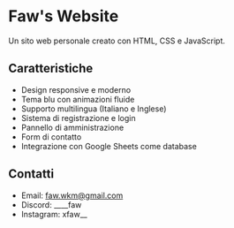 # Faw's Website

Un sito web personale creato con HTML, CSS e JavaScript.

## Caratteristiche

- Design responsive e moderno
- Tema blu con animazioni fluide
- Supporto multilingua (Italiano e Inglese)
- Sistema di registrazione e login
- Pannello di amministrazione
- Form di contatto
- Integrazione con Google Sheets come database

## Contatti

- Email: faw.wkm@gmail.com
- Discord: ____faw
- Instagram: xfaw__
